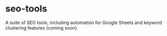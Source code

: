 # seo-tools
A suite of SEO tools, including automation for Google Sheets and keyword clustering features (coming soon).
